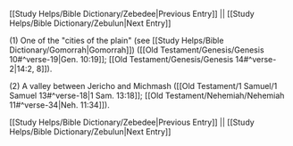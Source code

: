 [[Study Helps/Bible Dictionary/Zebedee|Previous Entry]]  ||  [[Study Helps/Bible Dictionary/Zebulun|Next Entry]]

 (1) One of the "cities of the plain" (see [[Study Helps/Bible Dictionary/Gomorrah|Gomorrah]]) ([[Old Testament/Genesis/Genesis 10#^verse-19|Gen. 10:19]]; [[Old Testament/Genesis/Genesis 14#^verse-2|14:2, 8]]).

 (2) A valley between Jericho and Michmash ([[Old Testament/1 Samuel/1 Samuel 13#^verse-18|1 Sam. 13:18]]; [[Old Testament/Nehemiah/Nehemiah 11#^verse-34|Neh. 11:34]]).

[[Study Helps/Bible Dictionary/Zebedee|Previous Entry]]  ||  [[Study Helps/Bible Dictionary/Zebulun|Next Entry]]